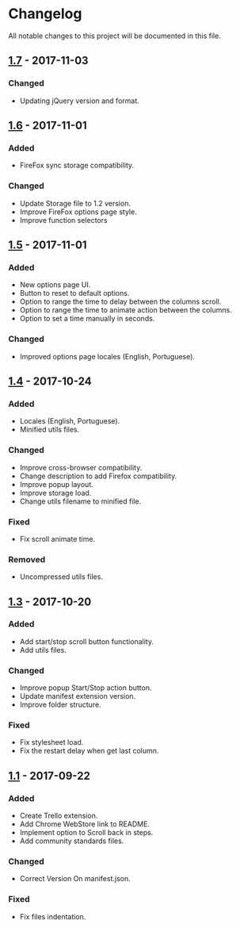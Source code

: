 # Changelog
All notable changes to this project will be documented in this file.

## [1.7] - 2017-11-03
### Changed
- Updating jQuery version and format.


## [1.6] - 2017-11-01
### Added
- FireFox sync storage compatibility.

### Changed
- Update Storage file to 1.2 version.
- Improve FireFox options page style.
- Improve function selectors


## [1.5] - 2017-11-01
### Added
- New options page UI.
- Button to reset to default options.
- Option to range the time to delay between the columns scroll.
- Option to range the time to animate action between the columns.
- Option to set a time manually in seconds.

### Changed
- Improved options page locales (English, Portuguese).


## [1.4] - 2017-10-24
### Added
- Locales (English, Portuguese).
- Minified utils files.

### Changed
- Improve cross-browser compatibility.
- Change description to add Firefox compatibility.
- Improve popup layout.
- Improve storage load.
- Change utils filename to minified file.

### Fixed
- Fix scroll animate time.

### Removed
- Uncompressed utils files.

## [1.3] - 2017-10-20 
### Added
- Add start/stop scroll button functionality.
- Add utils files.

### Changed
- Improve popup Start/Stop action button.
- Update manifest extension version.
- Improve folder structure.

### Fixed 
- Fix stylesheet load.
- Fix the restart delay when get last column.


## [1.1] - 2017-09-22
### Added
- Create Trello extension.
- Add Chrome WebStore link to README.
- Implement option to Scroll back in steps.
- Add community standards files.

### Changed
- Correct Version On manifest.json.

### Fixed 
- Fix files indentation.

[1.1]: https://github.com/williankeller/trello-auto-scroll/compare/v1.0...v1.1
[1.3]: https://github.com/williankeller/trello-auto-scroll/compare/v1.1...v1.3
[1.4]: https://github.com/williankeller/trello-auto-scroll/compare/v1.3...v1.4
[1.5]: https://github.com/williankeller/trello-auto-scroll/compare/v1.4...v.1.5
[1.6]: https://github.com/williankeller/trello-auto-scroll/compare/v.1.5...v1.6
[1.7]: https://github.com/williankeller/trello-auto-scroll/compare/v1.6...v1.7
